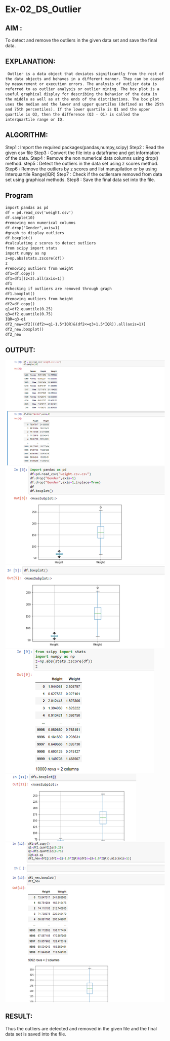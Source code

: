 # Ex-02_DS_Outlier

## AIM : 
To detect and remove the outliers in the given data set and save the final data.
## EXPLANATION:
     Outlier is a data object that deviates significantly from the rest of the data objects and behaves in a different manner. They can be caused by measurement or execution errors. The analysis of outlier data is referred to as outlier analysis or outlier mining. The box plot is a useful graphical display for describing the behavior of the data in the middle as well as at the ends of the distributions. The box plot uses the median and the lower and upper quartiles (defined as the 25th and 75th percentiles). If the lower quartile is Q1 and the upper quartile is Q3, then the difference (Q3 - Q1) is called the interquartile range or IQ.

## ALGORITHM:
 Step1  :  Import the required packages(pandas,numpy,scipy)
 Step2  :  Read the given csv file
 Step3  :  Convert the file into a dataframe and get information of the data.
 Step4  :  Remove the non numerical data columns using drop() method.
 step5  :  Detect the outliers in the data set using z scores method.
 Step6  :  Remove the outliers by z scores and list manupilation or by using Interquartile Range(IQR)
 Step7  :  Check if the outliersare removed from data set using graphical methods.
 Step8  :  Save the final data set into the file.
 
 ## Program 
 ```
 import pandas as pd
 df = pd.read_csv('weight.csv')
 df.sample(10)
#removing non numerical columns
 df.drop("Gender",axis=1)
#graph to display outliers
 df.boxplot()
#calculating z scores to detect outliers
 from scipy import stats
 import numpy as np
 z=np.abs(stats.zscore(df))
 z
#removing outliers from weight
 df1=df.copy()
 df1=df1[(z<3).all(axis=1)]
 df1
#checking if outliers are removed through graph
 df1.boxplot()
#removing outliers from height
 df2=df.copy()
 q1=df2.quantile(0.25)
 q3=df2.quantile(0.75)
 IQR=q3-q1
 df2_new=df2[((df2>=q1-1.5*IQR)&(df2<=q3+1.5*IQR)).all(axis=1)]
 df2_new.boxplot()
 df2_new
 ```

## OUTPUT:

![output](./img1.png)
![output](./img2.png)
![output](./img3.png)
![output](./img4.png)
![output](./img5.png)
![output](./img6.png)

## RESULT:
Thus the outliers are detected and removed in the given file and the final data set is saved into the file. 